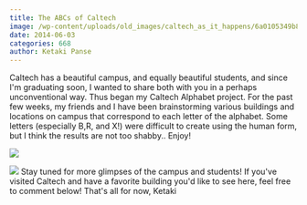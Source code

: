 ```yaml
---
title: The ABCs of Caltech
image: /wp-content/uploads/old_images/caltech_as_it_happens/6a0105349b8251970b01a511c31b24970c.jpg
date: 2014-06-03
categories: 668
author: Ketaki Panse
---
```


Caltech has a beautiful campus, and equally beautiful students, and since I'm graduating soon, I wanted to share both with you in a perhaps unconventional way. Thus began my Caltech Alphabet project. For the past few weeks, my friends and I have been brainstorming various buildings and locations on campus that correspond to each letter of the alphabet. Some letters (especially B,R, and X!) were difficult to create using the human form, but I think the results are not too shabby.. Enjoy!

![](/old_images/caltech_as_it_happens/6a0105349b8251970b01a511c30afc970c.jpg)


![](/old_images/caltech_as_it_happens/6a0105349b8251970b01a511c1a568970c.jpg)
Stay tuned for more glimpses of the campus and students! If you've visited Caltech and have a favorite building you'd like to see here, feel free to comment below!
That's all for now,
Ketaki
